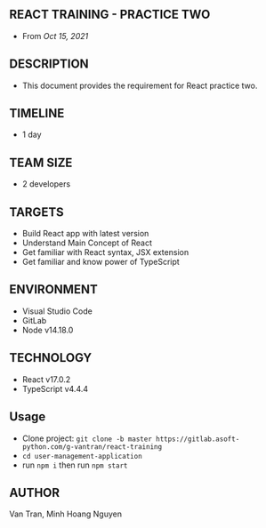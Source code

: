 ## REACT TRAINING - PRACTICE TWO

- From _Oct 15, 2021_

## DESCRIPTION

- This document provides the requirement for React practice two.

## TIMELINE

- 1 day

## TEAM SIZE

- 2 developers

## TARGETS

- Build React app with latest version
- Understand Main Concept of React
- Get familiar with React syntax, JSX extension
- Get familiar and know power of TypeScript

## ENVIRONMENT

- Visual Studio Code
- GitLab
- Node v14.18.0

## TECHNOLOGY

- React v17.0.2
- TypeScript v4.4.4

## Usage

- Clone project: `git clone -b master https://gitlab.asoft-python.com/g-vantran/react-training`
- `cd user-management-application`
- run `npm i` then run `npm start`

## AUTHOR

Van Tran, Minh Hoang Nguyen

